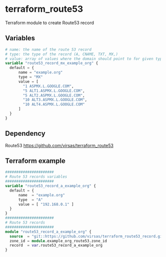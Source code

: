 # terraform_route53

Terraform module to create Route53 record

## Variables

``` terraform
# name: the name of the route 53 record
# type: the type of the record (A, CNAME, TXT, MX,)
# value: array of values where the domain should point to for given type
variable "route53_record_mx_example_org" { 
  default = { 
      name = "example.org"
      type = "MX"
      value = [ 
        "1 ASPMX.L.GOOGLE.COM",
        "5 ALT1.ASPMX.L.GOOGLE.COM",
        "5 ALT2.ASPMX.L.GOOGLE.COM",
        "10 ALT3.ASPMX.L.GOOGLE.COM",
        "10 ALT4.ASPMX.L.GOOGLE.COM"
      ]
  }
}
```

## Dependency

Route53 <https://github.com/virsas/terraform_route53>

## Terraform example

``` terraform
######################
# Route 53 records variables
######################
variable "route53_record_a_example_org" { 
  default = { 
      name  = "example.org"
      type  = "A"
      value = [ "192.168.0.1" ]
  }
}
######################
# Route 53 records
######################
module "route53_record_a_example_org" {
  source  = "git::https://github.com/virsas/terraform_route53_record.git?ref=v1.0.0"
  zone_id = module.example_org_route53.zone_id
  record  = var.route53_record_a_example_org
}
```
